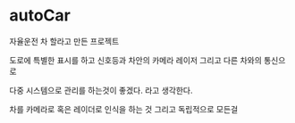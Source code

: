 # autoCar

자율운전 차 할라고 만든 프로젝트 

도로에 특별한 표시를 하고 신호등과 차안의 카메라 레이저 그리고 다른 차와의 통신으로 

다중 시스템으로 관리를 하는것이 좋겠다. 라고 생각한다. 

차를 카메라로 혹은 레이더로 인식을 하는 것 그리고 독립적으로 모든걸 
